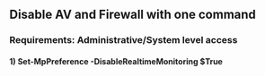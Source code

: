 ## Disable AV and Firewall with one command

### Requirements: Administrative/System level access

#### 1) Set-MpPreference -DisableRealtimeMonitoring $True
